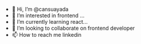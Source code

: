- 👋 Hi, I’m @cansuayada
- 👀 I’m interested in frontend ...
- 🌱 I’m currently learning react... 
- 💞️ I’m looking to collaborate on frontend developer
- 📫 How to reach me linkedin

<!---
cansuayada/cansuayada is a ✨ special ✨ repository because its `README.md` (this file) appears on your GitHub profile.
You can click the Preview link to take a look at your changes.
--->
